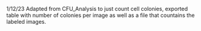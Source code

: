 1/12/23
Adapted from CFU_Analysis to just count cell colonies, exported table with number of colonies per image as well as a file that countains the labeled images. 
